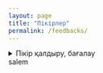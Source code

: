 ```yaml
---
layout: page
title: "Пікірлер"
permalink: /feedbacks/
---
```

<details>
  <summary>Пікір қалдыру, бағалау</summary>
  <iframe src="https://docs.google.com/forms/d/e/1FAIpQLSfDLxah6fmeC2qXnN47bSCWKHb1ovvCcKKYPpi8Gas_XSZQYw/viewform?embedded=true" 
        width="100%" 
        height="400" 
        frameborder="0" 
        marginheight="0" 
        marginwidth="0" 
        style="border: 0">
    Жүктелуде…
</iframe>
</details>
salem
